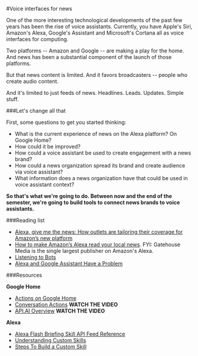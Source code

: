 #Voice interfaces for news

One of the more interesting technological developments of the past few years has been the rise of voice assistants. Currently, you have Apple's Siri, Amazon's Alexa, Google's Assistant and Microsoft's Cortana all as voice interfaces for computing. 

Two platforms -- Amazon and Google -- are making a play for the home. And news has been a substantial component of the launch of those platforms. 

But that news content is limited. And it favors broadcasters -- people who create audio content.

And it's limited to just feeds of news. Headlines. Leads. Updates. Simple stuff. 

###Let's change all that

First, some questions to get you started thinking:

* What is the current experience of news on the Alexa platform? On Google Home?
* How could it be improved?
* How could a voice assistant be used to create engagement with a news brand?
* How could a news organization spread its brand and create audience via voice assistant?
* What information does a news organization have that could be used in voice assistant context?

**So that's what we're going to do. Between now and the end of the semester, we're going to build tools to connect news brands to voice assistants.**

###Reading list

* [Alexa, give me the news: How outlets are tailoring their coverage for Amazon’s new platform](http://www.niemanlab.org/2016/08/alexa-give-me-the-news-how-outlets-are-tailoring-their-coverage-for-amazons-new-platform/)
* [How to make Amazon’s Alexa read your local news](http://www.gatehousenewsroom.com/2017/02/27/make-amazons-alexa-read-local-news/). FYI: Gatehouse Media is the single largest publisher on Amazon's Alexa.
* [Listening to Bots](https://render.betaworks.com/listening-to-bots-1b22688160c#.3gjgwldh2)
* [Alexa and Google Assistant Have a Problem](https://www.recode.net/2017/1/23/14340966/voicelabs-report-alexa-google-assistant-echo-apps-discovery-problem)

###Resources

**Google Home**

* [Actions on Google Home](https://developers.google.com/actions/)
* [Conversation Actions](https://developers.google.com/actions/develop/conversation) **WATCH THE VIDEO**
* [API.AI Overview](https://developers.google.com/actions/develop/apiai/) **WATCH THE VIDEO**

**Alexa**

* [Alexa Flash Briefing Skill API Feed Reference](https://developer.amazon.com/public/solutions/alexa/alexa-skills-kit/docs/flash-briefing-skill-api-feed-reference)
* [Understanding Custom Skills](https://developer.amazon.com/public/solutions/alexa/alexa-skills-kit/overviews/understanding-custom-skills)
* [Steps To Build a Custom Skill](https://developer.amazon.com/public/solutions/alexa/alexa-skills-kit/overviews/steps-to-build-a-custom-skill)








